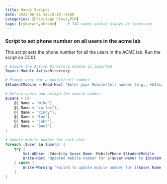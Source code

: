 ```yaml
---
title: Handy Scripts
date: 2023-06-01 10:10:10 +1100
categories: [Privilege Cloud,PSM]
tags: [cyberark,chrome]     # TAG names should always be lowercase
---
```



### Script to set phone number on all users in the acme lab
This script sets the phone number for all the users in the ACME lab. Run the script on DC01.
``` powershell
# Ensure the Active Directory module is imported
Import-Module ActiveDirectory

# Prompt user for a mobile/cell number
$StudentMobile = Read-Host "Enter your Mobile/Cell number (e.g., +614xxxxxxxx)"

# Define users and assign the mobile number
$users = @(
    @{ Name = "mike"},
    @{ Name = "carlos"},
    @{ Name = "cindy"},
    @{ Name = "tom"},
    @{ Name = "john"},
    @{ Name = "paul"}
)

# Update mobile number for each user
foreach ($user in $users) {
    try {
        Set-ADUser -Identity $user.Name -MobilePhone $StudentMobile
        Write-Host "Updated mobile number for $($user.Name) to $StudentMobile"
    } catch {
        Write-Warning "Failed to update mobile number for $($user.Name): $_"
    }
}
```